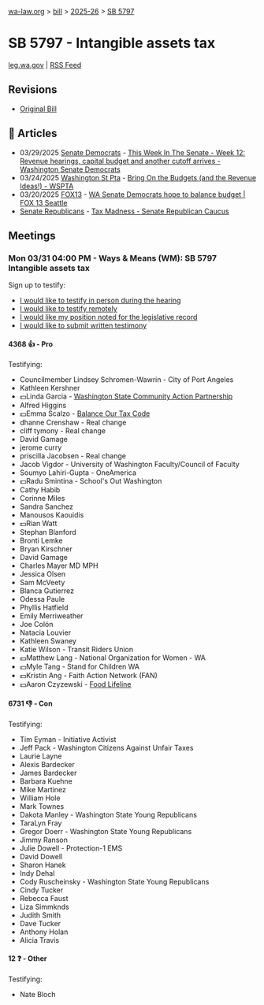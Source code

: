 [wa-law.org](/) > [bill](/bill/) > [2025-26](/bill/2025-26/) > [SB 5797](/bill/2025-26/sb/5797/)

# SB 5797 - Intangible assets tax
[leg.wa.gov](https://app.leg.wa.gov/billsummary?BillNumber=5797&Year=2025&Initiative=false) | [RSS Feed](./rss.xml)

## Revisions
* [Original Bill](1/)

## 📰 Articles
* 03/29/2025 [Senate Democrats](/org/senate_democrats/) - [This Week In The Senate - Week 12: Revenue hearings, capital budget and another cutoff arrives - Washington Senate Democrats](https://senatedemocrats.wa.gov/blog/2025/03/29/this-week-in-the-senate-week-12-revenue-hearings-capital-budget-and-another-cutoff-arrives/#:~:text=SB%205797)
* 03/24/2025 [Washington St Pta](/org/washington_st_pta/) - [Bring On the Budgets (and the Revenue Ideas!) - WSPTA](https://www.wastatepta.org/bring-on-the-budgets-and-the-revenue-ideas/#:~:text=SB%205797)
* 03/20/2025 [FOX13](/org/fox13/) - [WA Senate Democrats hope to balance budget | FOX 13 Seattle](https://www.fox13seattle.com/news/wa-senate-democrats-balance-budget#:~:text=financial%20intangibles%20tax)
* [Senate Republicans](/org/senate_republicans/) - [Tax Madness - Senate Republican Caucus](https://src.wastateleg.org/tax-madness/#:~:text=Senate%20Bill%205797)

## Meetings
### Mon 03/31 04:00 PM - Ways & Means (WM): SB 5797 Intangible assets tax
Sign up to testify:
* [I would like to testify in person during the hearing](https://app.leg.wa.gov/csi/Testifier/Add?chamber=House&mId=33213&aId=166610&caId=26760&tId=1)
* [I would like to testify remotely](https://app.leg.wa.gov/csi/Testifier/Add?chamber=House&mId=33213&aId=166610&caId=26760&tId=2)
* [I would like my position noted for the legislative record](https://app.leg.wa.gov/csi/Testifier/Add?chamber=House&mId=33213&aId=166610&caId=26760&tId=3)
* [I would like to submit written testimony](https://app.leg.wa.gov/csi/Testifier/Add?chamber=House&mId=33213&aId=166610&caId=26760&tId=4)

#### 4368 👍 - Pro
Testifying:
* Councilmember Lindsey Schromen-Wawrin - City of Port Angeles
* Kathleen Kershner
* 💵Linda Garcia - [Washington State Community Action Partnership](/org/washington_state_community_action_partnership/)
* Alfred Higgins
* 💵Emma Scalzo - [Balance Our Tax Code](/org/balance_our_tax_code/)
* dhanne Crenshaw - Real change
* cliff tymony - Real change
* David Gamage
* jerome curry
* priscilla Jacobsen - Real change
* Jacob Vigdor - University of Washington Faculty/Council of Faculty
* Soumyo Lahiri-Gupta - OneAmerica
* 💵Radu Smintina - School's Out Washington
* Cathy Habib
* Corinne Miles
* Sandra Sanchez
* Manousos Kaouidis
* 💵Rian Watt
* Stephan Blanford
* Bronti Lemke
* Bryan Kirschner
* David Gamage
* Charles Mayer MD MPH
* Jessica Olsen
* Sam McVeety
* Blanca Gutierrez
* Odessa Paule
* Phyllis Hatfield
* Emily Merriweather
* Joe Colón
* Natacia Louvier
* Kathleen Swaney
* Katie Wilson - Transit Riders Union
* 💵Matthew Lang - National Organization for Women - WA
* 💵Myle Tang - Stand for Children WA
* 💵Kristin Ang - Faith Action Network (FAN)
* 💵Aaron Czyzewski - [Food Lifeline](/org/food_lifeline/)

#### 6731 👎 - Con
Testifying:
* Tim Eyman - Initiative Activist
* Jeff Pack - Washington Citizens Against Unfair Taxes
* Laurie Layne
* Alexis Bardecker
* James Bardecker
* Barbara Kuehne
* Mike Martinez
* William Hole
* Mark Townes
* Dakota Manley - Washington State Young Republicans
* TaraLyn Fray
* Gregor Doerr - Washington State Young Republicans
* Jimmy Ranson
* Julie Dowell - Protection-1 EMS
* David Dowell
* Sharon Hanek
* Indy Dehal
* Cody Ruscheinsky - Washington State Young Republicans
* Cindy Tucker
* Rebecca Faust
* Liza Simmknds
* Judith Smith
* Dave Tucker
* Anthony Holan
* Alicia Travis

#### 12 ❓ - Other
Testifying:
* Nate Bloch
